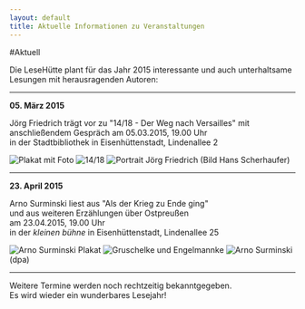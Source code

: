```yaml
---
layout: default
title: Aktuelle Informationen zu Veranstaltungen
---
```


#Aktuell

Die LeseHütte plant für das Jahr 2015 interessante und auch unterhaltsame Lesungen mit herausragenden Autoren:

* * *

**05. März 2015**

Jörg Friedrich trägt vor zu "14/18 - Der Weg nach Versailles" mit anschließendem Gespräch
am 05.03.2015, 19.00 Uhr  
in der Stadtbibliothek in Eisenhüttenstadt, Lindenallee 2

![Plakat mit Foto](/assets/Plakat.text.und.Foto.png)
![14/18](/assets/Friedrich_cover.png)
![Portrait Jörg Friedrich](/assets/Friedrich.jpg)
(Bild Hans Scherhaufer)  

* * *

**23. April 2015**

Arno Surminski liest aus "Als der Krieg zu Ende ging"  
und aus weiteren Erzählungen über Ostpreußen  
am 23.04.2015, 19.00 Uhr  
in der *kleinen bühne* in Eisenhüttenstadt, Lindenallee 25

![Arno Surminski Plakat](/assets/PlakatArnoSurminski.png)
![Gruschelke und Engelmannke](/assets/CoverSurminski.jpg)
![Arno Surminski](/assets/ArnoSuminski.jpg)
(dpa)

* * *

Weitere Termine werden noch rechtzeitig bekanntgegeben.  
Es wird wieder ein wunderbares Lesejahr!
